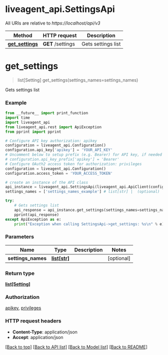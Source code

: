 # liveagent_api.SettingsApi

All URIs are relative to *https://localhost/api/v3*

Method | HTTP request | Description
------------- | ------------- | -------------
[**get_settings**](SettingsApi.md#get_settings) | **GET** /settings | Gets settings list


# **get_settings**
> list[Setting] get_settings(settings_names=settings_names)

Gets settings list

### Example
```python
from __future__ import print_function
import time
import liveagent_api
from liveagent_api.rest import ApiException
from pprint import pprint

# Configure API key authorization: apikey
configuration = liveagent_api.Configuration()
configuration.api_key['apikey'] = 'YOUR_API_KEY'
# Uncomment below to setup prefix (e.g. Bearer) for API key, if needed
# configuration.api_key_prefix['apikey'] = 'Bearer'
# Configure OAuth2 access token for authorization: privileges
configuration = liveagent_api.Configuration()
configuration.access_token = 'YOUR_ACCESS_TOKEN'

# create an instance of the API class
api_instance = liveagent_api.SettingsApi(liveagent_api.ApiClient(configuration))
settings_names = ['settings_names_example'] # list[str] |  (optional)

try:
    # Gets settings list
    api_response = api_instance.get_settings(settings_names=settings_names)
    pprint(api_response)
except ApiException as e:
    print("Exception when calling SettingsApi->get_settings: %s\n" % e)
```

### Parameters

Name | Type | Description  | Notes
------------- | ------------- | ------------- | -------------
 **settings_names** | [**list[str]**](str.md)|  | [optional] 

### Return type

[**list[Setting]**](Setting.md)

### Authorization

[apikey](../README.md#apikey), [privileges](../README.md#privileges)

### HTTP request headers

 - **Content-Type**: application/json
 - **Accept**: application/json

[[Back to top]](#) [[Back to API list]](../README.md#documentation-for-api-endpoints) [[Back to Model list]](../README.md#documentation-for-models) [[Back to README]](../README.md)

